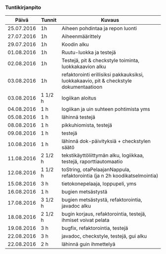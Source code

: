 ### Tuntikirjanpito
Päivä | Tunnit | Kuvaus
--------------- | ----- | ------
25.07.2016 | 1h | Aiheen pohdintaa ja repon luonti
27.07.2016 | 1h | Aiheenmäärittely
29.07.2016 | 1h | Koodin alku
01.08.2016 | 1h | Ruutu-luokka ja testejä
02.08.2016 | 1h | Testejä, pit & checkstyle toiminta, luokkakaavion alku
03.08.2016 | 1h | refaktorointi erillisiksi pakkauksiksi, luokkakaavio, pit & checkstyle dokumentaatioon
03.08.2016 | 1 1/2 h | logiikan aloitus
04.08.2016 | 1 h | logiikan ja uin suhteen pohtimista yms
05.08.2016 | 1 h | lähinnä testejä
08.08.2016 | 1 h | pikkuhiomista, testejä
09.08.2016 | 1 h | testejä
10.08.2016 | 1 h | lähinnä dok-päivityksiä + checkstylen säätö
11.08.2016 | 2 1/2 h | tekstikäyttöliittymän alku, logiikkaa, testejä, raporttiautomaatio
12.08.2016 | 1 1/2 h | toString, otaPelaajanNappula, refaktorointia (ja n 2h koodikatselmointia)
15.08.2016 | 3 h | tietokonepelaaja, loppupeli, yms
16.08.2016 | 1 h | bugien metsästystä
17.08.2016 | 3 1/2 h | bugien metsästystä, refaktorointia, javadoc alku
18.08.2016 | 2 1/2 h | bugin korjaus, refaktorointia, testejä, ihmiset voivat pelata
19.08.2016 | 3 h | bugfix, refaktorointia, testejä
22.08.2016 | 3 h | javadoc, checkstyle, testejä, gui alku
22.08.2016 | 2 h | lähinnä guin ihmettelyä
